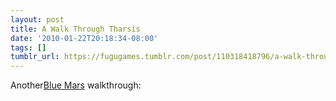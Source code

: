 ```yaml
---
layout: post
title: A Walk Through Tharsis
date: '2010-01-22T20:18:34-08:00'
tags: []
tumblr_url: https://fugugames.tumblr.com/post/110318418796/a-walk-through-tharsis
---
```

Another[Blue Mars](http://bluemars.com/) walkthrough:

